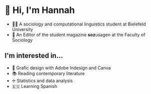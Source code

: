 # 👋 Hi, I'm Hannah
- 👩‍🎓 A sociology and computational linguistics student at Bielefeld University
- 📗 An Editor of the student magazine <b>soz</b>usagen at the Faculty of Sociology

## I'm interested in...
- 💞 Grafic design with Adobe Indesign and Canva
- 📚 Reading contemporary literature
- ➗ Statistics and data analysis
- 🇪🇸 Learning Spanish

